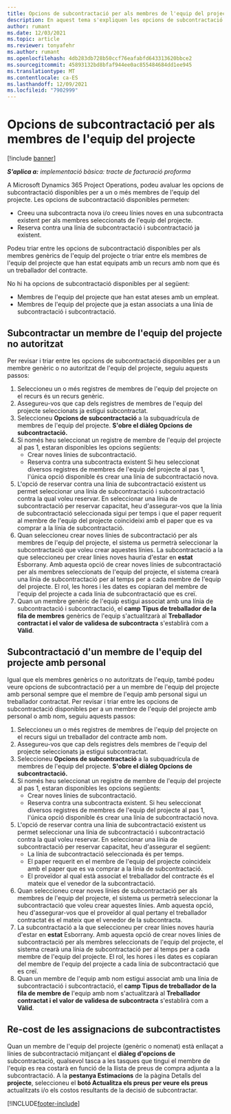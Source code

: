 ```yaml
---
title: Opcions de subcontractació per als membres de l'equip del projecte
description: En aquest tema s'expliquen les opcions de subcontractació per als membres de l'equip del projecte a Microsoft Dynamics 365 Project Operations.
author: rumant
ms.date: 12/03/2021
ms.topic: article
ms.reviewer: tonyafehr
ms.author: rumant
ms.openlocfilehash: 4db283db728b50ccf76eafabfd643313620bbce2
ms.sourcegitcommit: 45893132bd8bfaf944ee0ac855484684dd1ee945
ms.translationtype: MT
ms.contentlocale: ca-ES
ms.lasthandoff: 12/09/2021
ms.locfileid: "7902999"
---
```

# <a name="subcontracting-options-for-project-team-members"></a>Opcions de subcontractació per als membres de l'equip del projecte

[!include [banner](../../includes/dataverse-preview.md)]

_**S'aplica a:** implementació bàsica: tracte de facturació proforma_

A Microsoft Dynamics 365 Project Operations, podeu avaluar les opcions de subcontractació disponibles per a un o més membres de l'equip del projecte. Les opcions de subcontractació disponibles permeten:

- Creeu una subcontracta nova i/o creeu línies noves en una subcontracta existent per als membres seleccionats de l'equip del projecte. 
- Reserva contra una línia de subcontractació i subcontractació ja existent. 

Podeu triar entre les opcions de subcontractació disponibles per als membres genèrics de l'equip del projecte o triar entre els membres de l'equip del projecte que han estat equipats amb un recurs amb nom que és un treballador del contracte. 

No hi ha opcions de subcontractació disponibles per al següent:

- Membres de l'equip del projecte que han estat ateses amb un empleat. 
- Membres de l'equip del projecte que ja estan associats a una línia de subcontractació i subcontractació. 

## <a name="subcontracting-an-unstaffed-project-team-member"></a>Subcontractar un membre de l'equip del projecte no autoritzat

Per revisar i triar entre les opcions de subcontractació disponibles per a un membre genèric o no autoritzat de l'equip del projecte, seguiu aquests passos:

1. Seleccioneu un o més registres de membres de l'equip del projecte on el recurs és un recurs genèric.
2. Assegureu-vos que cap dels registres de membres de l'equip del projecte seleccionats ja estigui subcontractat. 
3. Seleccioneu **Opcions de subcontractació** a la subquadrícula de membres de l'equip del projecte. **S'obre el diàleg Opcions de subcontractació.** 
4. Si només heu seleccionat un registre de membre de l'equip del projecte al pas 1, estaran disponibles les opcions següents:
    - Crear noves línies de subcontractació. 
    - Reserva contra una subcontracta existent Si heu seleccionat diversos registres de membres de l'equip del projecte al pas 1, l'única opció disponible és crear una línia de subcontractació nova.
5. L'opció de reservar contra una línia de subcontractació existent us permet seleccionar una línia de subcontractació i subcontractació contra la qual voleu reservar. En seleccionar una línia de subcontractació per reservar capacitat, heu d'assegurar-vos que la línia de subcontractació seleccionada sigui per temps i que el paper requerit al membre de l'equip del projecte coincideixi amb el paper que es va comprar a la línia de subcontractació.
6. Quan seleccioneu crear noves línies de subcontractació per als membres de l'equip del projecte, el sistema us permetrà seleccionar la subcontractació que voleu crear aquestes línies. La subcontractació a la que seleccioneu per crear línies noves hauria d'estar en **estat** Esborrany. Amb aquesta opció de crear noves línies de subcontractació per als membres seleccionats de l'equip del projecte, el sistema crearà una línia de subcontractació per al temps per a cada membre de l'equip del projecte. El rol, les hores i les dates es copiaran del membre de l'equip del projecte a cada línia de subcontractació que es creï. 
7. Quan un membre genèric de l'equip estigui associat amb una línia de subcontractació i subcontractació, el **camp Tipus de treballador de la fila de membres** genèrics de l'equip s'actualitzarà al **Treballador contractat i el valor de** **validesa de subcontracta** s'establirà com a **Vàlid**.

## <a name="subcontracting-a-staffed-project-team-member"></a>Subcontractació d'un membre de l'equip del projecte amb personal

Igual que els membres genèrics o no autoritzats de l'equip, també podeu veure opcions de subcontractació per a un membre de l'equip del projecte amb personal sempre que el membre de l'equip amb personal sigui un treballador contractat. Per revisar i triar entre les opcions de subcontractació disponibles per a un membre de l'equip del projecte amb personal o amb nom, seguiu aquests passos:

1. Seleccioneu un o més registres de membres de l'equip del projecte on el recurs sigui un treballador del contracte amb nom.
2. Assegureu-vos que cap dels registres dels membres de l'equip del projecte seleccionats ja estigui subcontractat. 
3. Seleccioneu **Opcions de subcontractació** a la subquadrícula de membres de l'equip del projecte. **S'obre el diàleg Opcions de subcontractació.** 
4. Si només heu seleccionat un registre de membre de l'equip del projecte al pas 1, estaran disponibles les opcions següents:
      - Crear noves línies de subcontractació.
      - Reserva contra una subcontracta existent.
  Si heu seleccionat diversos registres de membres de l'equip del projecte al pas 1, l'única opció disponible és crear una línia de subcontractació nova.
5. L'opció de reservar contra una línia de subcontractació existent us permet seleccionar una línia de subcontractació i subcontractació contra la qual voleu reservar. En seleccionar una línia de subcontractació per reservar capacitat, heu d'assegurar el següent:
      - La línia de subcontractació seleccionada és per temps. 
      - El paper requerit en el membre de l'equip del projecte coincideix amb el paper que es va comprar a la línia de subcontractació. 
      - El proveïdor al qual està associat el treballador del contracte és el mateix que el venedor de la subcontractació.
6. Quan seleccioneu crear noves línies de subcontractació per als membres de l'equip del projecte, el sistema us permetrà seleccionar la subcontractació que voleu crear aquestes línies. Amb aquesta opció, heu d'assegurar-vos que el proveïdor al qual pertany el treballador contractat és el mateix que el venedor de la subcontracta. 
7. La subcontractació a la que seleccioneu per crear línies noves hauria d'estar en **estat** Esborrany. Amb aquesta opció de crear noves línies de subcontractació per als membres seleccionats de l'equip del projecte, el sistema crearà una línia de subcontractació per al temps per a cada membre de l'equip del projecte. El rol, les hores i les dates es copiaran del membre de l'equip del projecte a cada línia de subcontractació que es creï.  
8. Quan un membre de l'equip amb nom estigui associat amb una línia de subcontractació i subcontractació, el **camp Tipus de treballador de la fila de membre de** l'equip amb nom s'actualitzarà al **Treballador contractat i el valor de** **validesa de subcontracta** s'establirà com a **Vàlid**.

## <a name="re-costing-subcontractor-assignments"></a>Re-cost de les assignacions de subcontractistes

Quan un membre de l'equip del projecte (genèric o nomenat) està enllaçat a línies de subcontractació mitjançant el **diàleg d'opcions de** subcontractació, qualsevol tasca a les tasques que tingui el membre de l'equip es rea costarà en funció de la llista de preus de compra adjunta a la subcontractació. A la **pestanya Estimacions** de la pàgina Detalls del **projecte**, seleccioneu el **botó Actualitza els preus per veure els preus** actualitzats i/o els costos resultants de la decisió de subcontractar.

[!INCLUDE[footer-include](../../includes/footer-banner.md)]
